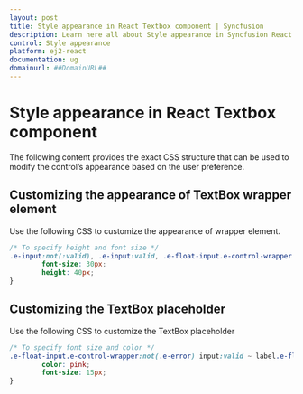 ```yaml
---
layout: post
title: Style appearance in React Textbox component | Syncfusion
description: Learn here all about Style appearance in Syncfusion React Textbox component of Syncfusion Essential JS 2 and more.
control: Style appearance 
platform: ej2-react
documentation: ug
domainurl: ##DomainURL##
---
```


# Style appearance in React Textbox component

The following content provides the exact CSS structure that can be used to modify the control’s appearance based on the user preference.

## Customizing the appearance of TextBox wrapper element

Use the following CSS to customize the appearance of wrapper element.

```css
/* To specify height and font size */
.e-input:not(:valid), .e-input:valid, .e-float-input.e-control-wrapper input:not(:valid), .e-float-input.e-control-wrapper input:valid, .e-float-input input:not(:valid), .e-float-input input:valid, .e-input-group input:not(:valid), .e-input-group input:valid, .e-input-group.e-control-wrapper input:not(:valid), .e-input-group.e-control-wrapper input:valid, .e-float-input.e-control-wrapper textarea:not(:valid), .e-float-input.e-control-wrapper textarea:valid, .e-float-input textarea:not(:valid), .e-float-input textarea:valid, .e-input-group.e-control-wrapper textarea:not(:valid), .e-input-group.e-control-wrapper textarea:valid, .e-input-group textarea:not(:valid), .e-input-group textarea:valid {
        font-size: 30px;
        height: 40px;
}
```

## Customizing the TextBox placeholder

Use the following CSS to customize the TextBox placeholder

```css
/* To specify font size and color */
.e-float-input.e-control-wrapper:not(.e-error) input:valid ~ label.e-float-text, .e-float-input.e-control-wrapper:not(.e-error) input ~ label.e-label-top.e-float-text {
        color: pink;
        font-size: 15px;
}
```

